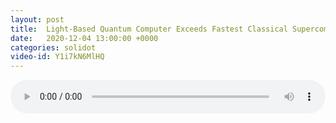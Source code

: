 ```yaml
---
layout: post
title:  Light-Based Quantum Computer Exceeds Fastest Classical Supercomputers
date:   2020-12-04 13:00:00 +0000
categories: solidot
video-id: Y1i7kN6MlHQ
---
```


<audio src="/assets/73cb0552c186e1143b980a7be6ac02cd.mp3" style="width: 100%;" controls></audio>


